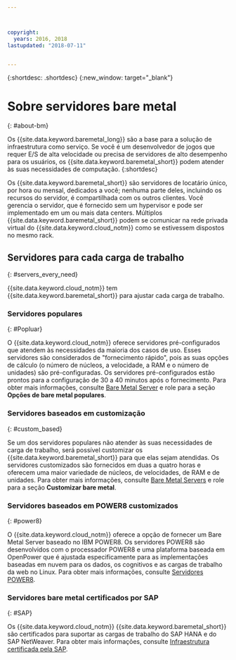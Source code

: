 ```yaml
---



copyright:
  years: 2016, 2018
lastupdated: "2018-07-11"


---
```


{:shortdesc: .shortdesc}
{:new_window: target="_blank"}

# Sobre servidores bare metal
{: #about-bm}

Os {{site.data.keyword.baremetal_long}} são a base para a solução de infraestrutura como serviço. Se você é um
desenvolvedor de jogos que requer E/S de alta velocidade ou precisa de servidores de alto desempenho para os usuários, os
{{site.data.keyword.baremetal_short}} podem atender às suas necessidades de computação.
{:shortdesc}

Os {{site.data.keyword.baremetal_short}} são servidores de locatário único, por hora ou mensal, dedicados a você;
nenhuma parte deles, incluindo os recursos do servidor, é compartilhada com os outros clientes. Você gerencia o servidor, que
é fornecido sem um hypervisor e pode ser implementado em um ou mais data centers. Múltiplos {{site.data.keyword.baremetal_short}} podem se comunicar na rede privada virtual do {{site.data.keyword.cloud_notm}}
como se estivessem dispostos no mesmo rack. 

## Servidores para cada carga de trabalho
{: #servers_every_need}

{{site.data.keyword.cloud_notm}}  tem  {{site.data.keyword.baremetal_short}}  para ajustar cada carga de trabalho. 

### Servidores populares
{: #Popluar}

O {{site.data.keyword.cloud_notm}} oferece servidores pré-configurados que atendem às necessidades da maioria dos
casos de uso. Esses servidores são considerados de "fornecimento rápido", pois as suas opções de cálculo (o número de
núcleos, a velocidade, a RAM e o número de unidades) são pré-configuradas. Os servidores pré-configurados estão prontos para
a configuração de 30 a 40 minutos após o fornecimento. Para obter mais informações, consulte [Bare Metal Server](https://www.ibm.com/cloud/bare-metal-servers) e role para a seção **Opções de bare metal populares**.

### Servidores baseados em customização
{: #custom_based}

Se um dos servidores populares não atender às suas necessidades de carga de trabalho, será possível customizar os
{{site.data.keyword.baremetal_short}} para que elas sejam atendidas. 
Os servidores customizados são fornecidos em duas a quatro horas e oferecem uma maior variedade de núcleos, de velocidades, de RAM
e de unidades. Para obter mais informações, consulte [Bare Metal Servers](https://www.ibm.com/cloud/bare-metal-servers) e role para a seção **Customizar bare metal**.

### Servidores baseados em POWER8 customizados
{: #power8}

O {{site.data.keyword.cloud_notm}} oferece a opção de fornecer um Bare Metal Server baseado no IBM POWER8. Os
servidores POWER8 são desenvolvidos com o processador POWER8 e uma plataforma baseada em OpenPower que é ajustada
especificamente para as implementações baseadas em nuvem para os dados, os cognitivos e as cargas de trabalho da web no Linux. Para obter mais informações, consulte [Servidores POWER8](https://www.ibm.com/cloud/bare-metal-servers/power).

### Servidores bare metal certificados por SAP
{: #SAP}

Os {{site.data.keyword.cloud_notm}} {{site.data.keyword.baremetal_short}} são certificados para suportar as
cargas de trabalho do SAP HANA e do SAP NetWeaver. Para obter mais informações, consulte
[Infraestrutura certificada pela SAP](https://www.ibm.com/cloud/bare-metal-servers/sap).
